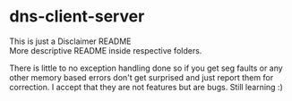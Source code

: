 # dns-client-server

This is just a Disclaimer README<br />
More descriptive README inside respective folders.

There is little to no exception handling done so if you get seg faults or any
other memory based errors don't get surprised and just report them for
correction. I accept that they are not features but are bugs. Still learning
:)
